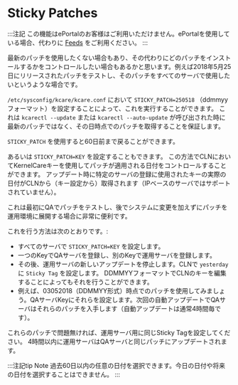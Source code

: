 # Sticky Patches


:::注記
この機能はePortalのお客様はご利用いただけません。ePortalを使用している場合、代わりに [Feeds](/kernelcare_enterprise/#feed-management) をご利用ください。
:::

最新のパッチを使用したくない場合もあり、その代わりにどのパッチをインストールするかをコントロールしたい場合もあるかと思います。例えば2018年5月25日にリリースされたパッチをテストし、そのパッチをすべてのサーバで使用したいというような場合です。


 `/etc/sysconfig/kcare/kcare.conf` において `STICKY_PATCH=250518` （ddmmyyフォーマット）を設定することによって、これを実行することができます。
これは `kcarectl --update` または `kcarectl --auto-update` が呼び出された時に最新のパッチではなく、その日時点でのパッチを取得することを保証します。

 `STICKY_PATCH` を使用すると60日前まで戻ることができます。

あるいは `STICKY_PATCH=KEY` を設定することもできます。
この方法でCLNにおいてKernelCareキーを使用してパッチが適用される日付をコントロールすることができます。
アップデート時に特定のサーバの登録に使用されたキーの実際の日付がCLNから（キー設定から）取得されます（IPベースのサーバではサポートされていません）。

これは最初にQAでパッチをテストし、後でシステムに変更を加えずにパッチを運用環境に展開する場合に非常に便利です。

これを行う方法は次のとおりです。:

* すべてのサーバで `STICKY_PATCH=KEY` を設定します。
* 一つのKeyでQAサーバを登録し、別のKeyで運用サーバを登録します。
* その後、運用サーバの新しいアップデートを停止します。CLNで `yesterday` に `Sticky Tag` を設定します。 DDMMYYフォーマットでCLNのキーを編集することによってもそれを行うことができます。
* 例えば、03052018（DDMMYY形式）時点でのパッチを使用してみましょう。QAサーバKeyにそれらを設定します。次回の自動アップデートでQAサーバはそれらのパッチを入手します（自動アップデートは通常4時間毎です）。

これらのパッチで問題無ければ、運用サーバ用に同じSticky Tagを設定してください。 4時間以内に運用サーバはQAサーバと同じパッチにアップデートされます。

:::注記tip Note
過去60日以内の任意の日付を選択できます。今日の日付や将来の日付を選択することはできません。
:::


